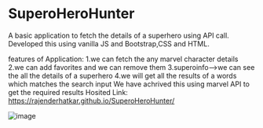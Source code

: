 # SuperoHeroHunter
A basic application to fetch the details of a superhero using API call. Developed this using vanilla JS and Bootstrap,CSS and HTML.

features of Application:
  1.we can fetch the any marvel character details
  2.we can add favorites and we can remove them 
  3.superoinfo-->we can see the all the details of a superhero
  4.we will get all the results of a words which matches the search input
We have achrived this using marvel API to get the required results
Hosited Link: https://rajenderhatkar.github.io/SuperoHeroHunter/


![image](https://github.com/RajenderHatkar/SuperoHeroHunter/assets/120781393/59d7099a-e586-4289-b441-40fbc640ae84)
